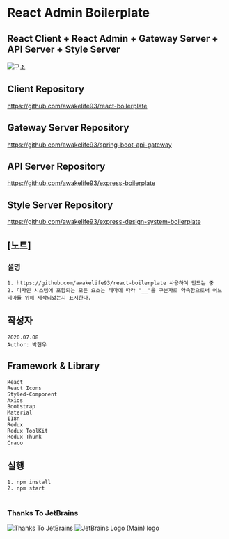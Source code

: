 # React Admin Boilerplate

## React Client + React Admin + Gateway Server + API Server + Style Server

![구조](https://user-images.githubusercontent.com/20429356/156923942-6a2c1834-008b-4043-92b3-98e8842827af.png)

## Client Repository

https://github.com/awakelife93/react-boilerplate

## Gateway Server Repository

https://github.com/awakelife93/spring-boot-api-gateway

## API Server Repository

https://github.com/awakelife93/express-boilerplate

## Style Server Repository

https://github.com/awakelife93/express-design-system-boilerplate

## [노트]

### 설명

```
1. https://github.com/awakelife93/react-boilerplate 사용하여 만드는 중
2. 디자인 시스템에 포함되는 모든 요소는 테마에 따라 "__"을 구분자로 약속함으로써 어느 테마를 위해 제작되었는지 표시한다.
```

## 작성자

```
2020.07.08
Author: 박현우
```

## Framework & Library

```
React
React Icons
Styled-Component
Axios
Bootstrap
Material
I18n
Redux
Redux ToolKit
Redux Thunk
Craco
```

## 실행

```
1. npm install
2. npm start
```

#
### Thanks To JetBrains
![Thanks To JetBrains](https://user-images.githubusercontent.com/20429356/156112274-1e0d4de3-b62d-4a67-989b-dadb52a2ff3f.png)
![JetBrains Logo (Main) logo](https://resources.jetbrains.com/storage/products/company/brand/logos/jb_beam.png)
